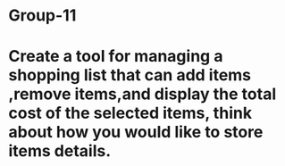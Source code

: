 # Group-11
# Create a tool for managing a shopping list that can add items ,remove items,and display the total cost of the selected items, think about how you would like to store items details.
